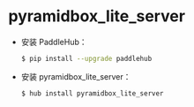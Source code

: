 # pyramidbox_lite_server
* 安装 PaddleHub：

    ```bash
    $ pip install --upgrade paddlehub
    ```

* 安装 pyramidbox_lite_server：

    ```bash
    $ hub install pyramidbox_lite_server
    ```
